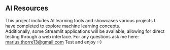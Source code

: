 ## AI Resources

This project includes AI learning tools and showcases various projects I have completed to explore machine learning concepts. <br>
Additionally, some Streamlit applications will be available, allowing for direct testing through a web interface.
For any questions ask me here: marius.thorre13@gmail.com
Test and enjoy :-)

